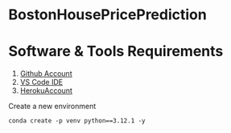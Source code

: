 # BostonHousePricePrediction

# Software & Tools Requirements

1. [Github Account](https://github.com)
2. [VS Code IDE](https://code.visualstudio.com/)
3. [HerokuAccount](https://heroku.com)

Create a new environment

```
conda create -p venv python==3.12.1 -y
```